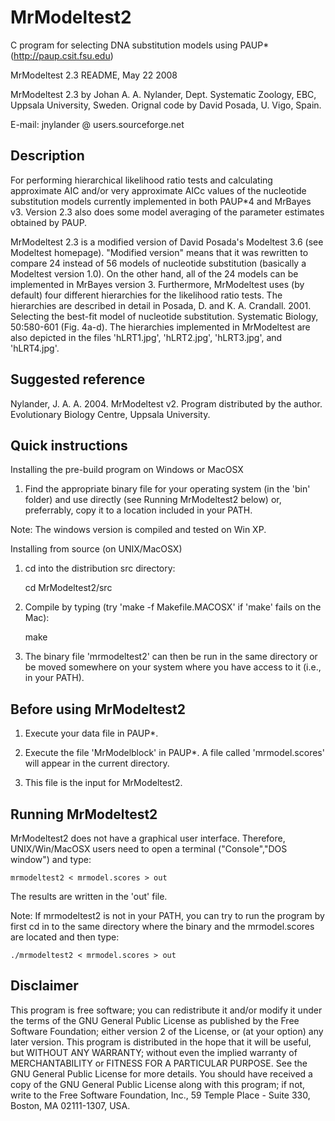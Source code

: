 MrModeltest2
============

C program for selecting DNA substitution models using PAUP* (http://paup.csit.fsu.edu)


MrModeltest 2.3 README, May 22 2008

MrModeltest 2.3 by Johan A. A. Nylander, Dept. Systematic Zoology, EBC, Uppsala 
University, Sweden. Orignal code by David Posada, U. Vigo, Spain.

E-mail: jnylander @ users.sourceforge.net


Description
-----------

For performing hierarchical likelihood ratio tests and calculating approximate 
AIC and/or very approximate AICc values of the nucleotide substitution models 
currently implemented in both PAUP*4 and MrBayes v3. Version 2.3 also does some 
model averaging of the parameter estimates obtained by PAUP.

MrModeltest 2.3 is a modified version of David Posada's Modeltest 3.6 (see 
Modeltest homepage). "Modified version" means that it was rewritten to compare 
24 instead of 56 models of nucleotide substitution (basically a Modeltest 
version 1.0). On the other hand, all of the 24 models can be implemented in 
MrBayes version 3. Furthermore, MrModeltest uses (by default) four different 
hierarchies for the likelihood ratio tests. The hierarchies are described in 
detail in Posada, D. and K. A. Crandall. 2001. Selecting the best-fit model of 
nucleotide substitution. Systematic Biology, 50:580-601 (Fig. 4a-d). The 
hierarchies implemented in MrModeltest are also depicted in the files 
'hLRT1.jpg', 'hLRT2.jpg', 'hLRT3.jpg', and 'hLRT4.jpg'.


Suggested reference
-------------------

Nylander, J. A. A. 2004. MrModeltest v2. Program distributed by the author. 
Evolutionary Biology Centre, Uppsala University.


Quick instructions
------------------

Installing the pre-build program on Windows or MacOSX

1. Find the appropriate binary file for your operating system (in the
'bin' folder) and use directly (see Running MrModeltest2 below) or, preferrably,
copy it to a location included in your PATH.

Note: The windows version is compiled and tested on Win XP.


Installing from source (on UNIX/MacOSX)

1. cd into the distribution src directory:

    cd MrModeltest2/src

2. Compile by typing (try 'make -f Makefile.MACOSX' if 'make' fails on the Mac):

    make


3. The binary file 'mrmodeltest2' can then be run in the same directory or be 
moved somewhere on your system where you have access to it (i.e., in your PATH).


Before using MrModeltest2
-------------------------

1. Execute your data file in PAUP*.

2. Execute the file 'MrModelblock' in PAUP*. A file called 'mrmodel.scores' 
will appear in the current directory.

3. This file is the input for MrModeltest2.


Running MrModeltest2
--------------------

MrModeltest2 does not have a graphical user interface. Therefore, 
UNIX/Win/MacOSX users need to open a terminal ("Console","DOS window") and type:

    mrmodeltest2 < mrmodel.scores > out

The results are written in the 'out' file.

Note: If mrmodeltest2 is not in your PATH, you can try to run the program by 
first cd in to the same directory where the binary and the mrmodel.scores are 
located and then type:

    ./mrmodeltest2 < mrmodel.scores > out


Disclaimer
-----------

This program is free software; you can redistribute it and/or modify it under 
the terms of the GNU General Public License as published by the Free Software 
Foundation; either version 2 of the License, or (at your option) any later 
version. This program is distributed in the hope that it will be useful, but 
WITHOUT ANY WARRANTY; without even the implied warranty of MERCHANTABILITY or 
FITNESS FOR A PARTICULAR PURPOSE. See the GNU General Public License for more 
details. You should have received a copy of the GNU General Public License 
along with this program; if not, write to the Free Software Foundation, Inc., 
59 Temple Place - Suite 330, Boston, MA 02111-1307, USA. 
